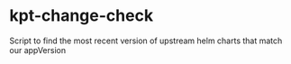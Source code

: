 # kpt-change-check
Script to find the most recent version of upstream helm charts that match our appVersion
